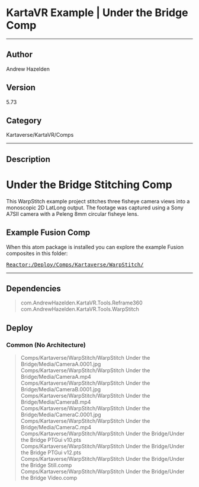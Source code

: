 # KartaVR Example | Under the Bridge Comp
___

## Author
Andrew Hazelden

## Version
5.73

## Category
Kartaverse/KartaVR/Comps

___

## Description
<h1>Under the Bridge Stitching Comp</h1>
	
<p>This WarpStitch example project stitches three fisheye camera views into a monoscopic 2D LatLong output. The footage was captured using a Sony A7SII camera with a Peleng 8mm circular fisheye lens.</p>

<h2>Example Fusion Comp</h2>
<p>When this atom package is installed you can explore the example Fusion composites in this folder:</p>
<pre><a href="file://Reactor:/Deploy/Comps/Kartaverse/WarpStitch/">Reactor:/Deploy/Comps/Kartaverse/WarpStitch/</a></pre>



___

## Dependencies

> com.AndrewHazelden.KartaVR.Tools.Reframe360  
> com.AndrewHazelden.KartaVR.Tools.WarpStitch  
## Deploy

### Common (No Architecture)

> Comps/Kartaverse/WarpStitch/WarpStitch Under the Bridge/Media/CameraA.0001.jpg  
> Comps/Kartaverse/WarpStitch/WarpStitch Under the Bridge/Media/CameraA.mp4  
> Comps/Kartaverse/WarpStitch/WarpStitch Under the Bridge/Media/CameraB.0001.jpg  
> Comps/Kartaverse/WarpStitch/WarpStitch Under the Bridge/Media/CameraB.mp4  
> Comps/Kartaverse/WarpStitch/WarpStitch Under the Bridge/Media/CameraC.0001.jpg  
> Comps/Kartaverse/WarpStitch/WarpStitch Under the Bridge/Media/CameraC.mp4  
> Comps/Kartaverse/WarpStitch/WarpStitch Under the Bridge/Under the Bridge PTGui v10.pts  
> Comps/Kartaverse/WarpStitch/WarpStitch Under the Bridge/Under the Bridge PTGui v12.pts  
> Comps/Kartaverse/WarpStitch/WarpStitch Under the Bridge/Under the Bridge Still.comp  
> Comps/Kartaverse/WarpStitch/WarpStitch Under the Bridge/Under the Bridge Video.comp  
